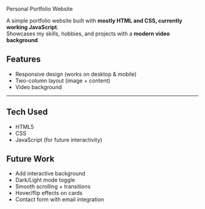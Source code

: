 Personal Portfolio Website  

A simple portfolio website built with **mostly HTML and CSS, currently working JavaScript**.  
Showcases my skills, hobbies, and projects with a **modern video background**.  

## Features  
- Responsive design (works on desktop & mobile)  
- Two-column layout (image + content)  
- Video background
---

## Tech Used  
- HTML5  
- CSS
- JavaScript (for future interactivity)

## Future Work  
- Add interactive background 
- Dark/Light mode toggle  
- Smooth scrolling + transitions  
- Hover/flip effects on cards  
- Contact form with email integration  


